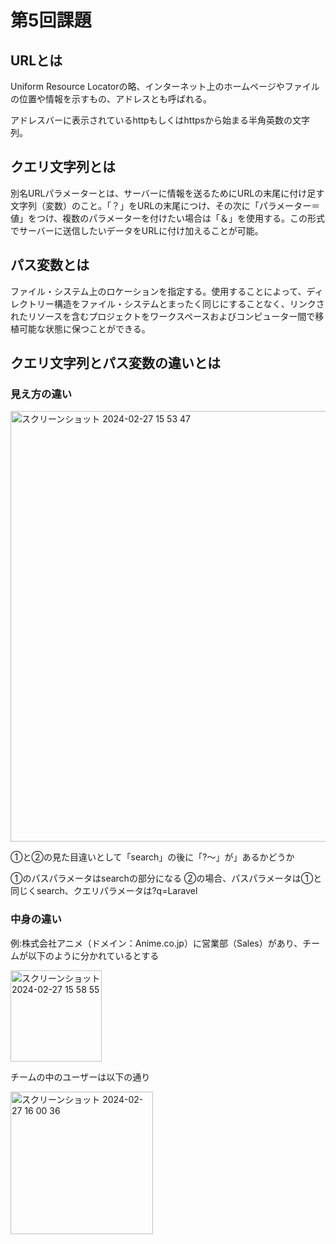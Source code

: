 # 第5回課題
## URLとは
Uniform Resource Locatorの略、インターネット上のホームページやファイルの位置や情報を示すもの、アドレスとも呼ばれる。

アドレスバーに表示されているhttpもしくはhttpsから始まる半角英数の文字列。

## クエリ文字列とは
別名URLパラメーターとは、サーバーに情報を送るためにURLの末尾に付け足す文字列（変数）のこと。「？」をURLの末尾につけ、その次に「パラメーター＝値」をつけ、複数のパラメーターを付けたい場合は「＆」を使用する。この形式でサーバーに送信したいデータをURLに付け加えることが可能。

## パス変数とは
ファイル・システム上のロケーションを指定する。使用することによって、ディレクトリー構造をファイル・システムとまったく同じにすることなく、リンクされたリソースを含むプロジェクトをワークスペースおよびコンピューター間で移植可能な状態に保つことができる。

## クエリ文字列とパス変数の違いとは
### 見え方の違い

<img width="689" alt="スクリーンショット 2024-02-27 15 53 47" src="https://github.com/g1003394/gokai/assets/153340889/a52b9c01-2f8a-4abb-9a6e-027bdbfa052c">

①と②の見た目違いとして「search」の後に「?〜」が」あるかどうか

①のパスパラメータはsearchの部分になる
②の場合、パスパラメータは①と同じくsearch、クエリパラメータは?q=Laravel

### 中身の違い

例:株式会社アニメ（ドメイン：Anime.co.jp）に営業部（Sales）があり、チームが以下のように分かれているとする

<img width="146" alt="スクリーンショット 2024-02-27 15 58 55" src="https://github.com/g1003394/gokai/assets/153340889/8288f6f0-4791-4f58-818a-0e99953d26a0">

チームの中のユーザーは以下の通り

<img width="228" alt="スクリーンショット 2024-02-27 16 00 36" src="https://github.com/g1003394/gokai/assets/153340889/808fe79c-8534-4150-b3a1-e5d14473ed3e">


